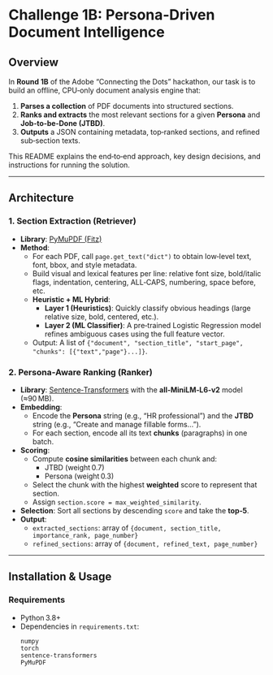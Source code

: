 # Challenge 1B: Persona‑Driven Document Intelligence

## Overview

In **Round 1B** of the Adobe “Connecting the Dots” hackathon, our task is to build an offline, CPU‑only document analysis engine that:

1. **Parses a collection** of PDF documents into structured sections.
2. **Ranks and extracts** the most relevant sections for a given **Persona** and **Job‑to‑be‑Done (JTBD)**.
3. **Outputs** a JSON containing metadata, top‑ranked sections, and refined sub‑section texts.

This README explains the end‑to‑end approach, key design decisions, and instructions for running the solution.

---

## Architecture

### 1. Section Extraction (Retriever)

- **Library**: [PyMuPDF (Fitz)](https://pymupdf.readthedocs.io/)  
- **Method**:  
  - For each PDF, call `page.get_text("dict")` to obtain low‑level text, font, bbox, and style metadata.  
  - Build visual and lexical features per line: relative font size, bold/italic flags, indentation, centering, ALL‑CAPS, numbering, space before, etc.  
  - **Heuristic + ML Hybrid**:  
    - **Layer 1 (Heuristics)**: Quickly classify obvious headings (large relative size, bold, centered, etc.).  
    - **Layer 2 (ML Classifier)**: A pre‑trained Logistic Regression model refines ambiguous cases using the full feature vector.  
  - Output: A list of `{"document", "section_title", "start_page", "chunks": [{"text","page"}...]}`.

### 2. Persona‑Aware Ranking (Ranker)

- **Library**: [Sentence‑Transformers](https://www.sbert.net/) with the **all‑MiniLM‑L6‑v2** model (≈90 MB).  
- **Embedding**:  
  - Encode the **Persona** string (e.g., “HR professional”) and the **JTBD** string (e.g., “Create and manage fillable forms…”).  
  - For each section, encode all its text **chunks** (paragraphs) in one batch.  
- **Scoring**:  
  - Compute **cosine similarities** between each chunk and:  
    - JTBD (weight 0.7)  
    - Persona (weight 0.3)  
  - Select the chunk with the highest **weighted** score to represent that section.  
  - Assign `section.score = max_weighted_similarity`.  
- **Selection**: Sort all sections by descending `score` and take the **top‑5**.  
- **Output**:  
  - `extracted_sections`: array of `{document, section_title, importance_rank, page_number}`  
  - `refined_sections`: array of `{document, refined_text, page_number}`

---

## Installation & Usage

### Requirements

- Python 3.8+  
- Dependencies in `requirements.txt`:
  ```text
  numpy
  torch
  sentence-transformers
  PyMuPDF
